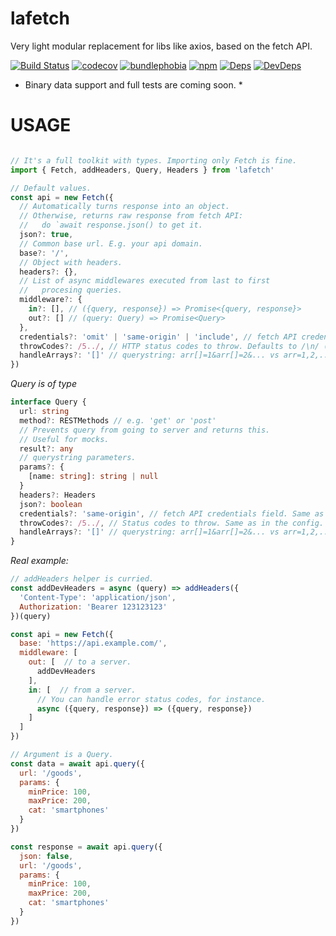 # lafetch
Very light modular replacement for libs like axios, based on the fetch API.

[![Build Status](https://circleci.com/gh/houd1ni/lafetch/tree/master.svg?style=shield)](https://circleci.com/gh/houd1ni/lafetch/tree/master) [![codecov](https://codecov.io/gh/houd1ni/lafetch/branch/master/graph/badge.svg)](https://codecov.io/gh/houd1ni/lafetch) [![bundlephobia](https://badgen.net/bundlephobia/minzip/lafetch)](https://bundlephobia.com/result?p=lafetch)  [![npm](https://badgen.net/npm/v/lafetch)](https://www.npmjs.com/package/lafetch) [![Deps](https://david-dm.org/houd1ni/lafetch.svg)](https://david-dm.org/houd1ni/lafetch) [![DevDeps](https://david-dm.org/houd1ni/lafetch/dev-status.svg)](https://david-dm.org/houd1ni/lafetch)

* Binary data support and full tests are coming soon. *

# USAGE

```javascript

// It's a full toolkit with types. Importing only Fetch is fine.
import { Fetch, addHeaders, Query, Headers } from 'lafetch'

// Default values.
const api = new Fetch({
  // Automatically turns response into an object.
  // Otherwise, returns raw response from fetch API:
  //   do `await response.json() to get it.
  json?: true,
  // Common base url. E.g. your api domain.
  base?: '/',
  // Object with headers.
  headers?: {},
  // List of async middlewares executed from last to first
  //   procesing queries.
  middleware?: {
    in?: [], // ({query, response}) => Promise<{query, response}>
    out?: [] // (query: Query) => Promise<Query>
  },
  credentials?: 'omit' | 'same-origin' | 'include', // fetch API credentials field.
  throwCodes?: /5../, // HTTP status codes to throw. Defaults to /\n/ (no throws at all).
  handleArrays?: '[]' // querystring: arr[]=1&arr[]=2&... vs arr=1,2,...
})
```
*Query is of type*
```typescript
interface Query {
  url: string
  method?: RESTMethods // e.g. 'get' or 'post'
  // Prevents query from going to server and returns this.
  // Useful for mocks.
  result?: any
  // querystring parameters.
  params?: {
    [name: string]: string | null
  }
  headers?: Headers
  json?: boolean
  credentials?: 'same-origin', // fetch API credentials field. Same as in the config.
  throwCodes?: /5../, // Status codes to throw. Same as in the config.
  handleArrays?: '[]' // querystring: arr[]=1&arr[]=2&... vs arr=1,2,...
}
```

*Real example:*
```javascript
// addHeaders helper is curried.
const addDevHeaders = async (query) => addHeaders({
  'Content-Type': 'application/json',
  Authorization: 'Bearer 123123123'
})(query)

const api = new Fetch({
  base: 'https://api.example.com/',
  middleware: [
    out: [  // to a server.
      addDevHeaders
    ],
    in: [  // from a server.
      // You can handle error status codes, for instance.
      async ({query, response}) => ({query, response})
    ]
  ]
})

// Argument is a Query.
const data = await api.query({
  url: '/goods',
  params: {
    minPrice: 100,
    maxPrice: 200,
    cat: 'smartphones'
  }
})

const response = await api.query({
  json: false,
  url: '/goods',
  params: {
    minPrice: 100,
    maxPrice: 200,
    cat: 'smartphones'
  }
})

```